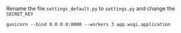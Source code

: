 Rename the file `settings_default.py` to `settings.py` and change the `SECRET_KEY`

`gunicorn --bind 0.0.0.0:8000 --workers 3 app.wsgi.application`